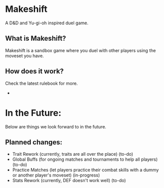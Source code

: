 # Makeshift
A D&amp;D and Yu-gi-oh inspired duel game.

## What is Makeshift?
Makeshift is a sandbox game where you duel with other players using the moveset you have.

## How does it work?
Check the latest rulebook for more.

-

# In the Future:
Below are things we look forward to in the future.

## Planned changes:
- Trait Rework (currently, traits are all over the place) (to-do)
- Global Buffs (for ongoing matches and tournaments to help all players) (to-do)
- Practice Matches (let players practice their combat skills with a dummy or another player's moveset) (in-progress)
- Stats Rework (currently, DEF doesn't work well) (to-do)